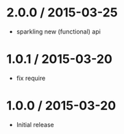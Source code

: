 
2.0.0 / 2015-03-25
==================

  * sparkling new (functional) api

1.0.1 / 2015-03-20
==================

  * fix require

1.0.0 / 2015-03-20
==================

  * Initial release

